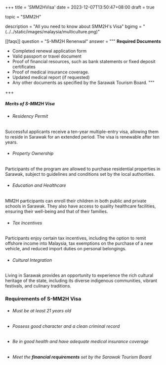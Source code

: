 +++
title = 'SMM2HVisa'
date = 2023-12-07T13:50:47+08:00
draft = true

topic = "SMM2H"

description = "All you need to know about SMM2H's Visa"
bgimg = "(../../static/images/malaysia/multiculture.png)"

[[faqs]]
question = "S-MM2H Renenwal"
answer = """
**Required Documents**
- Completed renewal application form
- Valid passport or travel document
- Proof of financial resources, such as bank statements or fixed deposit certificates
- Proof of medical insurance coverage.
- Updated medical report (if requested)
- Any other documents as specified by the Sarawak Tourism Board.
"""

+++

##### Merits of S-MM2H Visa

* ###### Residency Permit

Successful applicants receive a ten-year multiple-entry visa, allowing them to reside in Sarawak for an extended period. The visa is renewable after ten years.

* ###### Property Ownership

Participants of the program are allowed to purchase residential properties in Sarawak, subject to guidelines and conditions set by the local authorities.

* ###### Education and Healthcare

MM2H participants can enroll their children in both public and private schools in Sarawak. They also have access to quality healthcare facilities, ensuring their well-being and that of their families.

* ###### Tax Incentives

Participants enjoy certain tax incentives, including the option to remit offshore income into Malaysia, tax exemptions on the purchase of a new vehicle, and reduced import duties on personal belongings.

* ###### Cultural Integration

Living in Sarawak provides an opportunity to experience the rich cultural heritage of the state, including its diverse indigenous communities, vibrant festivals, and culinary traditions.

### Requirements of S-MM2H Visa

* ###### Must be at least 21 years old

* ###### Possess good character and a clean criminal record

* ###### Be in good health and have adequate medical insurance coverage

* ###### Meet the **financial requirements** set by the Sarawak Tourism Board

